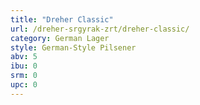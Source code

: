 ```yaml
---
title: "Dreher Classic"
url: /dreher-srgyrak-zrt/dreher-classic/
category: German Lager
style: German-Style Pilsener
abv: 5
ibu: 0
srm: 0
upc: 0
---
```


